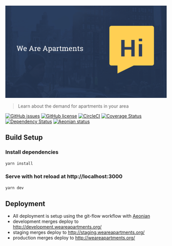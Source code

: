 <p align="center">
  <img src="https://github.com/acidjazz/waa/raw/coverage/static/share.png" alt="WAA Logo"/>
</p>

> Learn about the demand for apartments in your area

[![GitHub issues](https://img.shields.io/github/issues/acidjazz/waa.svg)](https://github.com/acidjazz/waa/issues)
[![GitHub license](https://img.shields.io/badge/license-Apache%202-blue.svg)](https://raw.githubusercontent.com/acidjazz/waa/master/license)
[![CircleCI](https://img.shields.io/circleci/project/github/acidjazz/waa.svg)](https://circleci.com/gh/acidajzz/waa/)
[![Coverage Status](https://coveralls.io/repos/github/acidjazz/waa/badge.svg?branch=coverage)](https://coveralls.io/github/acidjazz/waa?branch=staging)
[![Dependency Status](https://gemnasium.com/badges/github.com/acidjazz/waa.svg)](https://gemnasium.com/github.com/acidjazz/waa)
[![Aeonian status](https://img.shields.io/badge/%C3%A6onian-deployed-green.svg)](https://github.com/acidjazz/aeonian)

## Build Setup
### Install dependencies
```bash
yarn install
```
### Serve with hot reload at http://localhost:3000
```bash
yarn dev
```

## Deployment
* All deployment is setup using the git-flow workflow with [Aeonian](https://github.com/acidjazz/aeonian)
 * development merges deploy to http://development.weareapartments.org/
 * staging merges deploy to http://staging.weareapartments.org/
 * production merges deploy to http://weareapartments.org/

